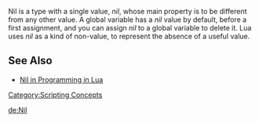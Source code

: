 Nil is a type with a single value, *nil*, whose main property is to be different from any other value. A global variable has a *nil* value by default, before a first assignment, and you can assign *nil* to a global variable to delete it. Lua uses *nil* as a kind of non-value, to represent the absence of a useful value.

See Also
--------

-   [Nil in Programming in Lua](http://www.lua.org/pil/2.1.html)

[Category:Scripting Concepts](/docs/category:scripting_concepts.md "wikilink")

[de:Nil](/docs/de:nil.md "wikilink")
